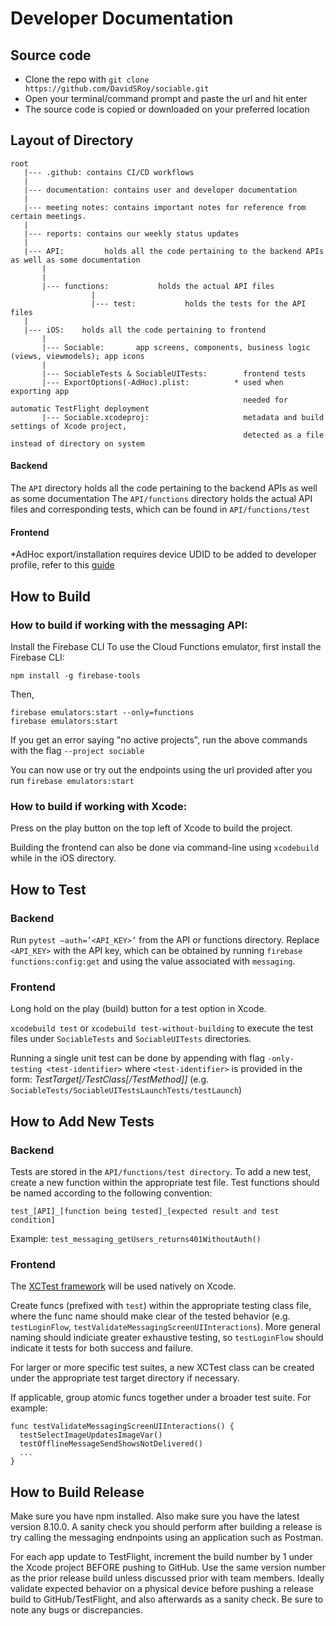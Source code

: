 # Developer Documentation

## Source code

- Clone the repo with `git clone https://github.com/DavidSRoy/sociable.git`
- Open your terminal/command prompt and paste the url and hit enter
- The source code is copied or downloaded on your preferred location

## Layout of Directory
    root
       |--- .github: contains CI/CD workflows
       |
       |--- documentation: contains user and developer documentation
       |
       |--- meeting notes: contains important notes for reference from certain meetings.
       |
       |--- reports: contains our weekly status updates
       |
       |--- API:         holds all the code pertaining to the backend APIs as well as some documentation
           |                   
           |
           |--- functions:           holds the actual API files
                      |
                      |--- test:           holds the tests for the API files
       |
       |--- iOS:    holds all the code pertaining to frontend
           |
           |--- Sociable:       app screens, components, business logic (views, viewmodels); app icons
           |
           |--- SociableTests & SociableUITests:        frontend tests
           |--- ExportOptions(-AdHoc).plist:          * used when exporting app
                                                        needed for automatic TestFlight deployment
           |--- Sociable.xcodeproj:                     metadata and build settings of Xcode project, 
                                                        detected as a file instead of directory on system

#### Backend
The `API` directory holds all the code pertaining to the backend APIs as well as some documentation 
The `API/functions` directory holds the actual API files and corresponding tests, which can be found in `API/functions/test`

#### Frontend
\*AdHoc export/installation requires device UDID to be added to developer profile,
refer to this [guide](https://support.magplus.com/hc/en-us/articles/204270188-iOS-Creating-an-Ad-Hoc-Distribution-Provisioning-Profile)

## How to Build

### How to build if working with the messaging API:

Install the Firebase CLI
To use the Cloud Functions emulator, first install the Firebase CLI:

`npm install -g firebase-tools`

Then, 

```
firebase emulators:start --only=functions
firebase emulators:start
```

If you get an error saying "no active projects", run the above commands with the flag `--project sociable`

You can now use or try out the endpoints using the url provided after you run `firebase emulators:start`

### How to build if working with Xcode: 

Press on the play button on the top left of Xcode to build the project.

Building the frontend can also be done via command-line using `xcodebuild` while in the iOS directory.

## How to Test

### Backend
Run `pytest –auth=’<API_KEY>’` from the API or functions directory. Replace `<API_KEY>` with the API key, which can be obtained by running `firebase functions:config:get` and using the value associated with `messaging`.

### Frontend
Long hold on the play (build) button for a test option in Xcode.

`xcodebuild test` or `xcodebuild test-without-building` to execute the test files under `SociableTests` and `SociableUITests` directories.

Running a single unit test can be done by appending with flag `-only-testing <test-identifier>` where `<test-identifier>` is provided in the form: _TestTarget[/TestClass[/TestMethod]]_ (e.g. `SociableTests/SociableUITestsLaunchTests/testLaunch`)

## How to Add New Tests

### Backend
Tests are stored in the `API/functions/test directory`. To add a new test, create a new function within the appropriate test file. Test functions should be named according to the following convention:

`test_[API]_[function being tested]_[expected result and test condition]`

Example: 
`test_messaging_getUsers_returns401WithoutAuth()`

### Frontend

The [XCTest framework](https://developer.apple.com/documentation/xctest) will be used natively on Xcode. 

Create funcs (prefixed with `test`) within the appropriate testing class file, where the func name should make clear of the tested behavior (e.g. `testLoginFlow`, `testValidateMessagingScreenUIInteractions`). More general naming should indiciate greater exhaustive testing, so `testLoginFlow` should indicate it tests for both success and failure. 

For larger or more specific test suites, a new XCTest class can be created under the appropriate test target directory if necessary. 

If applicable, group atomic funcs together under a broader test suite. For example:
```
func testValidateMessagingScreenUIInteractions() {
  testSelectImageUpdatesImageVar()
  testOfflineMessageSendShowsNotDelivered()
  ...
}
```

## How to Build Release
Make sure you have npm installed. Also make sure you have the latest version 8.10.0.
A sanity check you should perform after building a release is try calling the messaging endnpoints using an application such as Postman.

For each app update to TestFlight, increment the build number by 1 under the Xcode project BEFORE pushing to GitHub. Use the same version number as the prior release build unless discussed prior with team members. Ideally validate expected behavior on a physical device before pushing a release build to GitHub/TestFlight, and also afterwards as a sanity check. Be sure to note any bugs or discrepancies.
